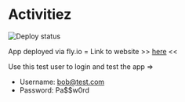 # Activitiez

![Deploy status](https://github.com/92Hank/Activitiez/actions/workflows/docker-push.yml/badge.svg)

App deployed via fly.io = Link to website >> [here](https://activitiez.fly.dev) <<

Use this test user to login and test the app =>

* Username: bob@test.com
* Password: Pa$$w0rd
